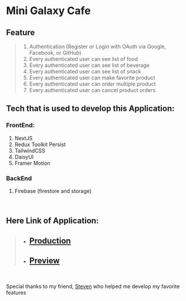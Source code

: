 # Mini Galaxy Cafe
## Feature
> 1. Authentication (Register or Login with OAuth via Google, Facebook, or GitHub)
> 2. Every authenticated user can see list of food
> 3. Every authenticated user can see list of beverage
> 4. Every authenticated user can see list of snack
> 5. Every authenticated user can make favorite product
> 6. Every authenticated user can order multiple product
> 7. Every authenticated user can cancel product orders
## Tech that is used to develop this Application:

### FrontEnd: 
1. NextJS 
2. Redux Toolkit Persist
3. TailwindCSS
4. DaisyUI
5. Framer Motion
### BackEnd
1. Firebase (firestore and storage)
<br/>


## Here Link of Application:

> - ## [Production](https://mini-galaxy-cafe.vercel.app/)
> - ## [Preview](https://mini-galaxy-cafe-erickezrandy274.vercel.app/)

<br/>

Special thanks to my friend, [Steven](https://github.com/steven2801) who helped me develop my favorite features